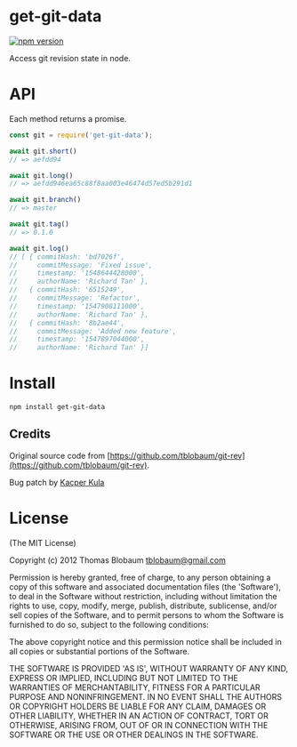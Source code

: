 # get-git-data

[![npm version](https://img.shields.io/npm/v/get-git-data.svg?style=flat)](https://www.npmjs.com/package/get-git-data)

Access git revision state in node.

# API

Each method returns a promise.

``` js
const git = require('get-git-data');

await git.short()
// => aefdd94

await git.long()
// => aefdd946ea65c88f8aa003e46474d57ed5b291d1

await git.branch()
// => master

await git.tag()
// => 0.1.0

await git.log()
// [ { commitHash: 'bd7026f',
//     commitMessage: 'Fixed issue',
//     timestamp: '1548644428000',
//     authorName: 'Richard Tan' },
//   { commitHash: '6515249',
//     commitMessage: 'Refactor',
//     timestamp: '1547908111000',
//     authorName: 'Richard Tan' },
//   { commitHash: '8b2ae44',
//     commitMessage: 'Added new feature',
//     timestamp: '1547897044000',
//     authorName: 'Richard Tan' }]
```

# Install

`npm install get-git-data`

## Credits

Original source code from [https://github.com/tblobaum/git-rev](https://github.com/tblobaum/git-rev).

Bug patch by [Kacper Kula](https://github.com/kulak-at)

# License

(The MIT License)

Copyright (c) 2012 Thomas Blobaum <tblobaum@gmail.com>

Permission is hereby granted, free of charge, to any person obtaining
a copy of this software and associated documentation files (the
'Software'), to deal in the Software without restriction, including
without limitation the rights to use, copy, modify, merge, publish,
distribute, sublicense, and/or sell copies of the Software, and to
permit persons to whom the Software is furnished to do so, subject to
the following conditions:

The above copyright notice and this permission notice shall be
included in all copies or substantial portions of the Software.

THE SOFTWARE IS PROVIDED 'AS IS', WITHOUT WARRANTY OF ANY KIND,
EXPRESS OR IMPLIED, INCLUDING BUT NOT LIMITED TO THE WARRANTIES OF
MERCHANTABILITY, FITNESS FOR A PARTICULAR PURPOSE AND NONINFRINGEMENT.
IN NO EVENT SHALL THE AUTHORS OR COPYRIGHT HOLDERS BE LIABLE FOR ANY
CLAIM, DAMAGES OR OTHER LIABILITY, WHETHER IN AN ACTION OF CONTRACT,
TORT OR OTHERWISE, ARISING FROM, OUT OF OR IN CONNECTION WITH THE
SOFTWARE OR THE USE OR OTHER DEALINGS IN THE SOFTWARE.
